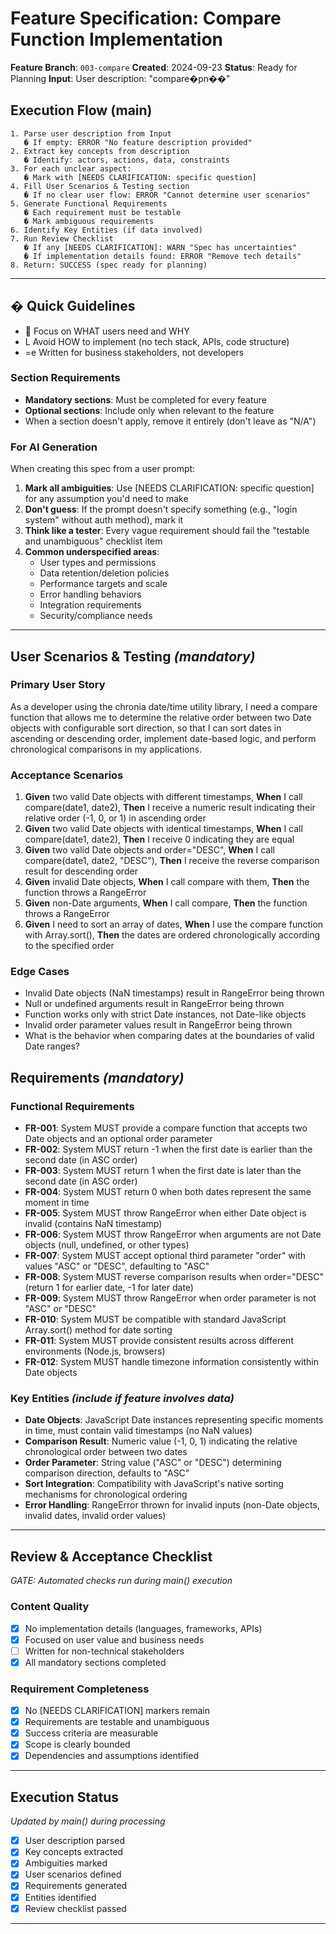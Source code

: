 # Feature Specification: Compare Function Implementation

**Feature Branch**: `003-compare`
**Created**: 2024-09-23
**Status**: Ready for Planning
**Input**: User description: "compare�pn��"

## Execution Flow (main)
```
1. Parse user description from Input
   � If empty: ERROR "No feature description provided"
2. Extract key concepts from description
   � Identify: actors, actions, data, constraints
3. For each unclear aspect:
   � Mark with [NEEDS CLARIFICATION: specific question]
4. Fill User Scenarios & Testing section
   � If no clear user flow: ERROR "Cannot determine user scenarios"
5. Generate Functional Requirements
   � Each requirement must be testable
   � Mark ambiguous requirements
6. Identify Key Entities (if data involved)
7. Run Review Checklist
   � If any [NEEDS CLARIFICATION]: WARN "Spec has uncertainties"
   � If implementation details found: ERROR "Remove tech details"
8. Return: SUCCESS (spec ready for planning)
```

---

## � Quick Guidelines
-  Focus on WHAT users need and WHY
- L Avoid HOW to implement (no tech stack, APIs, code structure)
- =e Written for business stakeholders, not developers

### Section Requirements
- **Mandatory sections**: Must be completed for every feature
- **Optional sections**: Include only when relevant to the feature
- When a section doesn't apply, remove it entirely (don't leave as "N/A")

### For AI Generation
When creating this spec from a user prompt:
1. **Mark all ambiguities**: Use [NEEDS CLARIFICATION: specific question] for any assumption you'd need to make
2. **Don't guess**: If the prompt doesn't specify something (e.g., "login system" without auth method), mark it
3. **Think like a tester**: Every vague requirement should fail the "testable and unambiguous" checklist item
4. **Common underspecified areas**:
   - User types and permissions
   - Data retention/deletion policies
   - Performance targets and scale
   - Error handling behaviors
   - Integration requirements
   - Security/compliance needs

---

## User Scenarios & Testing *(mandatory)*

### Primary User Story
As a developer using the chronia date/time utility library, I need a compare function that allows me to determine the relative order between two Date objects with configurable sort direction, so that I can sort dates in ascending or descending order, implement date-based logic, and perform chronological comparisons in my applications.

### Acceptance Scenarios
1. **Given** two valid Date objects with different timestamps, **When** I call compare(date1, date2), **Then** I receive a numeric result indicating their relative order (-1, 0, or 1) in ascending order
2. **Given** two valid Date objects with identical timestamps, **When** I call compare(date1, date2), **Then** I receive 0 indicating they are equal
3. **Given** two valid Date objects and order="DESC", **When** I call compare(date1, date2, "DESC"), **Then** I receive the reverse comparison result for descending order
4. **Given** invalid Date objects, **When** I call compare with them, **Then** the function throws a RangeError
5. **Given** non-Date arguments, **When** I call compare, **Then** the function throws a RangeError
6. **Given** I need to sort an array of dates, **When** I use the compare function with Array.sort(), **Then** the dates are ordered chronologically according to the specified order

### Edge Cases
- Invalid Date objects (NaN timestamps) result in RangeError being thrown
- Null or undefined arguments result in RangeError being thrown
- Function works only with strict Date instances, not Date-like objects
- Invalid order parameter values result in RangeError being thrown
- What is the behavior when comparing dates at the boundaries of valid Date ranges?

## Requirements *(mandatory)*

### Functional Requirements
- **FR-001**: System MUST provide a compare function that accepts two Date objects and an optional order parameter
- **FR-002**: System MUST return -1 when the first date is earlier than the second date (in ASC order)
- **FR-003**: System MUST return 1 when the first date is later than the second date (in ASC order)
- **FR-004**: System MUST return 0 when both dates represent the same moment in time
- **FR-005**: System MUST throw RangeError when either Date object is invalid (contains NaN timestamp)
- **FR-006**: System MUST throw RangeError when arguments are not Date objects (null, undefined, or other types)
- **FR-007**: System MUST accept optional third parameter "order" with values "ASC" or "DESC", defaulting to "ASC"
- **FR-008**: System MUST reverse comparison results when order="DESC" (return 1 for earlier date, -1 for later date)
- **FR-009**: System MUST throw RangeError when order parameter is not "ASC" or "DESC"
- **FR-010**: System MUST be compatible with standard JavaScript Array.sort() method for date sorting
- **FR-011**: System MUST provide consistent results across different environments (Node.js, browsers)
- **FR-012**: System MUST handle timezone information consistently within Date objects

### Key Entities *(include if feature involves data)*
- **Date Objects**: JavaScript Date instances representing specific moments in time, must contain valid timestamps (no NaN values)
- **Comparison Result**: Numeric value (-1, 0, 1) indicating the relative chronological order between two dates
- **Order Parameter**: String value ("ASC" or "DESC") determining comparison direction, defaults to "ASC"
- **Sort Integration**: Compatibility with JavaScript's native sorting mechanisms for chronological ordering
- **Error Handling**: RangeError thrown for invalid inputs (non-Date objects, invalid dates, invalid order values)

---

## Review & Acceptance Checklist
*GATE: Automated checks run during main() execution*

### Content Quality
- [x] No implementation details (languages, frameworks, APIs)
- [x] Focused on user value and business needs
- [ ] Written for non-technical stakeholders
- [x] All mandatory sections completed

### Requirement Completeness
- [x] No [NEEDS CLARIFICATION] markers remain
- [x] Requirements are testable and unambiguous
- [x] Success criteria are measurable
- [x] Scope is clearly bounded
- [x] Dependencies and assumptions identified

---

## Execution Status
*Updated by main() during processing*

- [x] User description parsed
- [x] Key concepts extracted
- [x] Ambiguities marked
- [x] User scenarios defined
- [x] Requirements generated
- [x] Entities identified
- [x] Review checklist passed

---